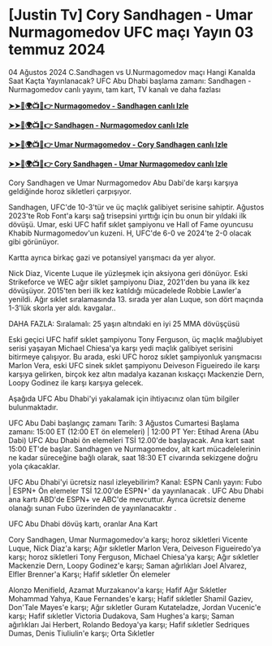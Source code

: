 #  [Justin Tv] Cory Sandhagen - Umar Nurmagomedov UFC maçı Yayın 03 temmuz 2024

04 Ağustos 2024 C.Sandhagen vs U.Nurmagomedov maçı Hangi Kanalda Saat Kaçta Yayınlanacak?
UFC Abu Dhabi başlama zamanı: Sandhagen - Nurmagomedov canlı yayını, tam kart, TV kanalı ve daha fazlası

**[➤➤🔴🌍📺📱👉 Nurmagomedov - Sandhagen canlı Izle](https://cutt.ly/YezX4kSX)**

**[➤➤🔴🌍📺📱👉 Sandhagen - Nurmagomedov canlı Izle](https://cutt.ly/YezX4kSX)**

**[➤➤🔴🌍📺📱👉 Umar Nurmagomedov - Cory Sandhagen canlı Izle](https://cutt.ly/YezX4kSX)**

**[➤➤🔴🌍📺📱👉 Cory Sandhagen - Umar Nurmagomedov canlı Izle](https://cutt.ly/YezX4kSX)**

Cory Sandhagen ve Umar Nurmagomedov Abu Dabi'de karşı karşıya geldiğinde horoz sikletleri çarpışıyor. 

Sandhagen, UFC'de 10-3'tür ve üç maçlık galibiyet serisine sahiptir. Ağustos 2023'te Rob Font'a karşı sağ trisepsini yırttığı için bu onun bir yıldaki ilk dövüşü. Umar, eski UFC hafif sıklet şampiyonu ve Hall of Fame oyuncusu Khabib Nurmagomedov'un kuzeni. H, UFC'de 6-0 ve 2024'te 2-0 olacak gibi görünüyor.

Kartta ayrıca birkaç gazi ve potansiyel yarışmacı da yer alıyor.

Nick Diaz, Vicente Luque ile yüzleşmek için aksiyona geri dönüyor. Eski Strikeforce ve WEC ağır siklet şampiyonu Diaz, 2021'den bu yana ilk kez dövüşüyor. 2015'ten beri ilk kez katıldığı mücadelede Robbie Lawler'a yenildi. Ağır sıklet sıralamasında 13. sırada yer alan Luque, son dört maçında 1-3'lük skorla yer aldı. kavgalar..

DAHA FAZLA:  Sıralamalı: 25 yaşın altındaki en iyi 25 MMA dövüşçüsü

Eski geçici UFC hafif sıklet şampiyonu Tony Ferguson, üç maçlık mağlubiyet serisi yaşayan Michael Chiesa'ya karşı yedi maçlık galibiyet serisini bitirmeye çalışıyor. Bu arada, eski UFC horoz sıklet şampiyonluk yarışmacısı Marlon Vera, eski UFC sinek sıklet şampiyonu Deiveson Figueiredo ile karşı karşıya gelirken, birçok kez altın madalya kazanan kıskaççı Mackenzie Dern, Loopy Godinez ile karşı karşıya gelecek.

Aşağıda UFC Abu Dhabi'yi yakalamak için ihtiyacınız olan tüm bilgiler bulunmaktadır.

UFC Abu Dabi başlangıç ​​zamanı
Tarih:  3 Ağustos Cumartesi
Başlama zamanı:  15:00 ET (12:00 ET ön elemeleri) | 12:00 PT
Yer:  Etihad Arena (Abu Dabi)
UFC Abu Dhabi ön elemeleri TSİ 12.00'de başlayacak. Ana kart saat 15:00 ET'de başlar. Sandhagen ve Nurmagomedov, alt kart mücadelelerinin ne kadar süreceğine bağlı olarak, saat 18:30 ET civarında sekizgene doğru yola çıkacaklar.

UFC Abu Dhabi'yi ücretsiz nasıl izleyebilirim?
Kanal:  ESPN
Canlı yayın:  Fubo  |  ESPN+
Ön elemeler TSİ 12.00'de ESPN+'  da yayınlanacak  . UFC Abu Dhabi ana kartı ABD'de ESPN+ ve ABC'de mevcuttur. Ayrıca ücretsiz deneme  olanağı sunan  Fubo üzerinden de yayınlanacaktır  .

UFC Abu Dhabi dövüş kartı, oranlar
Ana Kart

Cory Sandhagen, Umar Nurmagomedov'a karşı; horoz sikletleri
Vicente Luque, Nick Diaz'a karşı; Ağır sıkletler
Marlon Vera, Deiveson Figueiredo'ya karşı; horoz sikletleri
Tony Ferguson, Michael Chiesa'ya karşı; Ağır sıkletler
Mackenzie Dern, Loopy Godinez'e karşı; Saman ağırlıkları
Joel Alvarez, Elfler Brenner'a Karşı; Hafif sıkletler
Ön elemeler

Alonzo Menifield, Azamat Murzakanov'a karşı; Hafif Ağır Sıkletler
Mohammad Yahya, Kaue Fernandes'e karşı; Hafif sıkletler
Shamil Gaziev, Don'Tale Mayes'e karşı; Ağır sıkletler
Guram Kutateladze, Jordan Vucenic'e karşı; Hafif sıkletler
Victoria Dudakova, Sam Hughes'a karşı; Saman ağırlıkları
Jai Herbert, Rolando Bedoya'ya karşı; Hafif sıkletler
Sedriques Dumas, Denis Tiuliulin'e karşı; Orta Sıkletler
